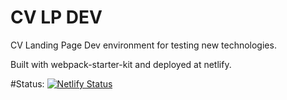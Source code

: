 # CV LP DEV
 CV Landing Page Dev environment for testing new technologies. 

 Built with webpack-starter-kit and deployed at netlify. 

 #Status: 
 [![Netlify Status](https://api.netlify.com/api/v1/badges/c15c6357-33e5-4ea4-828a-916cdd910927/deploy-status)](https://app.netlify.com/sites/dkb/deploys)
